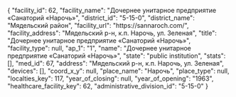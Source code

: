 {
    "facility_id": 62,
    "facility_name": "Дочернее унитарное предприятие «Санаторий «Нарочь»",
    "district_id": "5-15-0",
    "district_name": "Мядельский район",
    "facility_url": "https:\/\/sannaroch.com\/",
    "facility_address": "Мядельский р-н, к.п. Нарочь, ул. Зеленая",
    "title": "Дочернее унитарное предприятие «Санаторий «Нарочь»",
    "facility_type": null,
    "ap_1": "1",
    "name": "Дочернее унитарное предприятие «Санаторий «Нарочь»",
    "state": "public institution",
    "stats": [],
    "med_id": 67,
    "address": "Мядельский р-н, к.п. Нарочь, ул. Зеленая",
    "devices": [],
    "coord_x_y": null,
    "place_name": "Нарочь",
    "place_type": null,
    "localties_key": 117,
    "year_of_closing": null,
    "year_of_opening": "1963",
    "healthcare_facility_key": 62,
    "administrative_division_id": "5-15-0"
}